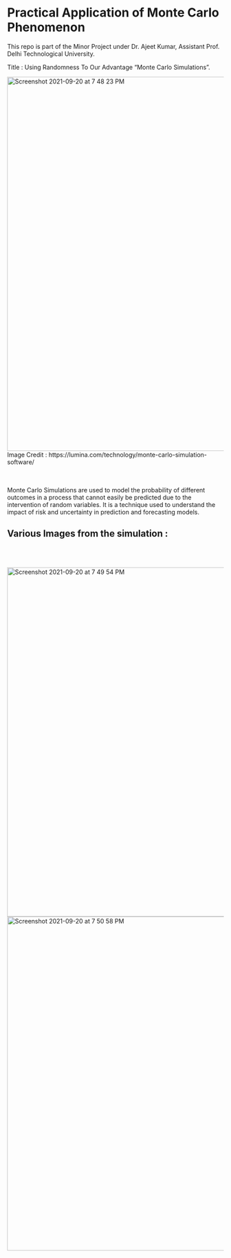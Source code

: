 # Practical Application of Monte Carlo Phenomenon 

This repo is part of the Minor Project under Dr. Ajeet Kumar, Assistant Prof. Delhi Technological University.

Title : Using Randomness To Our Advantage   “Monte Carlo Simulations”.


<img width="868" alt="Screenshot 2021-09-20 at 7 48 23 PM" src="https://user-images.githubusercontent.com/78647606/134018337-6fbc9054-ba57-4ebb-9a64-fc11d7b71e22.png"> 
Image Credit : https://lumina.com/technology/monte-carlo-simulation-software/

<br/> <br/>
Monte Carlo Simulations are used to model the probability of different outcomes in a process that cannot easily be predicted due to the intervention of random variables. It is a technique used to understand the impact of risk and uncertainty in prediction and forecasting models.

## Various Images from the simulation : 
<br> <br/>

<img width="810" alt="Screenshot 2021-09-20 at 7 49 54 PM" src="https://user-images.githubusercontent.com/78647606/134018740-5acc00a2-1372-4b48-b530-5b1b257f982a.png">

   <img width="775" alt="Screenshot 2021-09-20 at 7 50 58 PM" src="https://user-images.githubusercontent.com/78647606/134018830-45f6f523-069c-427d-b68f-775f3ba0cc37.png">





